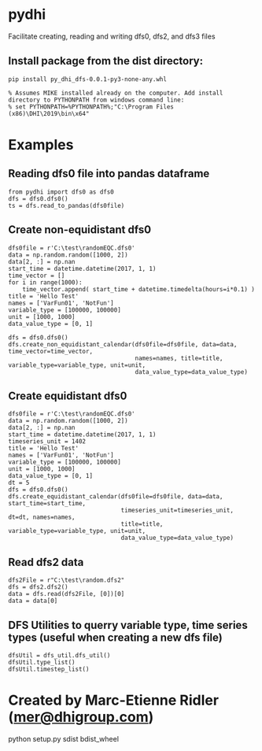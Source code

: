 # pydhi
Facilitate creating, reading and writing dfs0, dfs2, and dfs3 files

## Install package from the dist directory:
    pip install py_dhi_dfs-0.0.1-py3-none-any.whl   

	% Assumes MIKE installed already on the computer. Add install directory to PYTHONPATH from windows command line:
	% set PYTHONPATH=%PYTHONPATH%;"C:\Program Files (x86)\DHI\2019\bin\x64"

# Examples

## Reading dfs0 file into pandas dataframe
	from pydhi import dfs0 as dfs0
	dfs = dfs0.dfs0()
	ts = dfs.read_to_pandas(dfs0file)

## Create non-equidistant dfs0
	dfs0file = r'C:\test\randomEQC.dfs0'
	data = np.random.random([1000, 2])
	data[2, :] = np.nan
	start_time = datetime.datetime(2017, 1, 1)
	time_vector = []
	for i in range(1000):
		time_vector.append( start_time + datetime.timedelta(hours=i*0.1) )
	title = 'Hello Test'
	names = ['VarFun01', 'NotFun']
	variable_type = [100000, 100000]
	unit = [1000, 1000]
	data_value_type = [0, 1]

	dfs = dfs0.dfs0()
	dfs.create_non_equidistant_calendar(dfs0file=dfs0file, data=data, time_vector=time_vector,
										names=names, title=title, variable_type=variable_type, unit=unit,
										data_value_type=data_value_type)

## Create equidistant dfs0											
	dfs0file = r'C:\test\randomEQC.dfs0'
	data = np.random.random([1000, 2])
	data[2, :] = np.nan
	start_time = datetime.datetime(2017, 1, 1)
	timeseries_unit = 1402
	title = 'Hello Test'
	names = ['VarFun01', 'NotFun']
	variable_type = [100000, 100000]
	unit = [1000, 1000]
	data_value_type = [0, 1]
	dt = 5
	dfs = dfs0.dfs0()
	dfs.create_equidistant_calendar(dfs0file=dfs0file, data=data, start_time=start_time,
									timeseries_unit=timeseries_unit, dt=dt, names=names,
									title=title, variable_type=variable_type, unit=unit,
									data_value_type=data_value_type)

## Read dfs2 data
	dfs2File = r"C:\test\random.dfs2"
	dfs = dfs2.dfs2()
	data = dfs.read(dfs2File, [0])[0]
	data = data[0]

## DFS Utilities to querry variable type, time series types (useful when creating a new dfs file)
	dfsUtil = dfs_util.dfs_util()
	dfsUtil.type_list()
	dfsUtil.timestep_list()
	
	
# Created by Marc-Etienne Ridler (mer@dhigroup.com)
python setup.py sdist bdist_wheel

